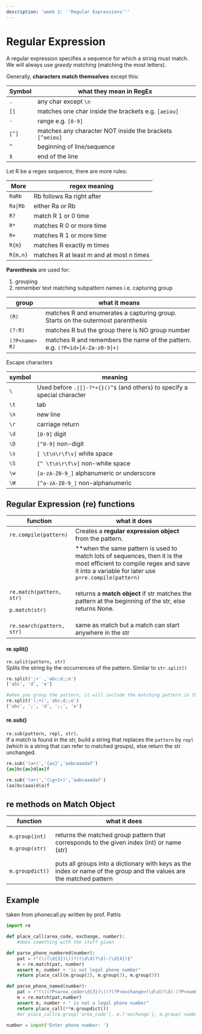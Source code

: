 ```yaml
---
description: 'week 2: ''Regular Expressions'''
---
```


# Regular Expression

A regular expression specifies a sequence for which a string must match. We will always use _greedy_ matching (matching the most letters).

Generally, **characters match themselves** except this:

| Symbol | what they mean in RegEx                                  |
| ------ | -------------------------------------------------------- |
| `.`    | any char except `\n`                                     |
| `[]`   | matches one char inside the brackets e.g. `[aeiou]`      |
| `-`    | range e.g. `[0-9]`                                       |
| `[^]`  | matches any character NOT inside the brackets `[^aeiou]` |
| `^`    | beginning of line/sequence                               |
| `$`    | end of the line                                          |

Let R be a regex sequence, there are more rules:

| More     | regex meaning                            |
| -------- | ---------------------------------------- |
| `RaRb`   | Rb follows Ra right after                |
| `Ra\|Rb` | either Ra or Rb                          |
| `R?`     | match R 1 or 0 time                      |
| `R*`     | matches R 0 or more time                 |
| `R+`     | matches R 1 or more time                 |
| `R{m}`   | matches R exactly m times                |
| `R{m,n}` | matches R at least m and at most n times |

**Parenthesis** are used for:

1. grouping&#x20;
2. remember text matching subpattern names i.e. capturing group

| group          | what it means                                                                   |
| -------------- | ------------------------------------------------------------------------------- |
| `(R)`          | matches R and enumerates a capturing group. Starts on the outermost parenthesis |
| `(?:R)`        | matches R but the group there is NO group number                                |
| `(?P<name> R)` | matches R and remembers the name of the pattern. e.g. `(?P<id>[A-Za-z0-9]+)`    |

Escape characters

| symbol | meaning                                                                   |
| ------ | ------------------------------------------------------------------------- |
| `\`    | Used before `.\|[]-?*+{}()^$` (and others) to specify a special character |
| `\t`   | tab                                                                       |
| `\n`   | new line                                                                  |
| `\r`   | carriage return                                                           |
| `\d`   | `[0-9]` digit                                                             |
| `\D`   | `[^0-9]` non-digit                                                        |
| `\s`   | `[ \t\n\r\f\v]` white space                                               |
| `\S`   | `[^ \t\n\r\f\v]` non-white space                                          |
| `\w`   | `[a-zA-Z0-9_]` alphanumeric or underscore                                 |
| `\W`   | `[^a-zA-Z0-9_]` non-alphanumeric                                          |

## Regular Expression (re) functions

| function                                                                   | what it does                                                                                                                                                                   |
| -------------------------------------------------------------------------- | ------------------------------------------------------------------------------------------------------------------------------------------------------------------------------ |
| `re.compile(pattern)`                                                      | Creates a **regular expression object** from the pattern.                                                                                                                      |
|                                                                            | \*\*when the same pattern is used to match lots of sequences, then it is the most efficient to compile regex and save it into a variable for later use `p=re.compile(pattern)` |
| <p><code>re.match(pattern, str)</code></p><p><code>p.match(str)</code></p> | returns a **match object** if str matches the pattern at the beginning of the str, else returns None.                                                                          |
| `re.search(pattern, str)`                                                  | same as match but a match can start anywhere in the str                                                                                                                        |

#### re.split()

`re.split(pattern, str)`\
Splits the string by the occurrences of the pattern. Similar to `str.split()`

```python
re.split(';+' ,'abc;d;;e') 
['abc', 'd', 'e']

#when you group the pattern, it will include the matching pattern in the list
re.split('(;+)','abc;d;;e') 
['abc', ';', 'd', ';;', 'e'] 
```

#### re.sub()

`re.sub(pattern, repl, str)`.\
If a match is found in the str, build a string that replaces the `pattern` by `repl` (which is a string that can refer to matched groups), else return the str unchanged.

```python
re.sub('(a+)','{as}','aabcaaadaf') 
{as}bc{as}d{as}f

re.sub('(a+)','(\g<1>)','aabcaaadaf') 
(aa)bc(aaa)d(a)f
```

## re methods on Match Object&#x20;

| function                                                         | what it does                                                                                                         |
| ---------------------------------------------------------------- | -------------------------------------------------------------------------------------------------------------------- |
| <p><code>m.group(int)</code></p><p><code>m.group(str)</code></p> | returns the matched group pattern that corresponds to the given index (int) or name (str)                            |
| `m.groupdict()`                                                  | puts all groups into a dictionary with keys as the index or name of the group and the values are the matched pattern |

## Example

taken from phonecall.py written by prof. Pattis

```python
import re

def place_call(area_code, exchange, number):
    #does something with the stuff given

def parse_phone_numbered(number):
    pat = r"(\((\d{3})\))?((\d\d)?\d)-(\d{4})$"
    m = re.match(pat, number)
    assert m, number + 'is not legal phone number'
    return place_call(m.group(2), m.group(3), m.group(5))

def parse_phone_named(number):
    pat = r"(\((?P<area_code>\d{3})\))?(?P<exchange>(\d\d)?\d)-(?P<number>\d{4})$"
    m = re.match(pat,number)
    assert m, number + " is not a legal phone number"
    return place_call(**m.groupdict())
    #or place_call(m.group('area_code'), m.['exchange'], m.group('number'))

number = input('Enter phone number: ')
```
